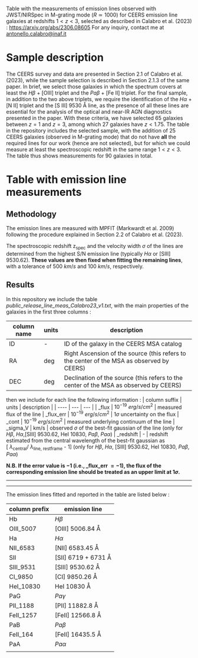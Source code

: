 Table with the measurements of emission lines observed with JWST/NIRSpec in M-grating mode ($R \simeq 1000$) for CEERS emission line galaxies at redshifts $1 < z < 3$, selected as described in Calabro et al. (2023) : https://arxiv.org/abs/2306.08605 
For any inquiry, contact me at antonello.calabro@inaf.it

# Sample description
The CEERS survey and data are presented in Section 2.1 of Calabro et al. (2023), while the sample selection is described in Section 2.1.3 of the same paper. 
In brief, we select those galaxies in which the spectrum covers at least the $H\beta$ + [OIII] triplet and the $Pa\beta$ + [Fe II] triplet. For the final sample, in addition to the two above triplets, we require the identification of the $H\alpha$ + [N II] triplet and the [S III] $9530$ &angst; line, as the presence of all these lines are essential for the analysis of the optical and near-IR AGN diagnostics presented in the paper. With these criteria, we have selected 65 galaxies between $z= 1$ and $z= 3$, among which 27 galaxies have $z < 1.75$. The table in the repository includes the selected sample, with the addition of $25$ CEERS galaxies (observed in M-grating mode) that do not have **all** the required lines for our work (hence are not selected), but for which we could measure at least the spectroscopic redshift in the same range $1 < z < 3$. The table thus shows measurements for $90$ galaxies in total.

# Table with emission line measurements 

## Methodology
The emission lines are measured with MPFIT (Markwardt et al. 2009) following the procedure explained in Section 2.2 of Calabro et al. (2023). 

The spectroscopic redshift z<sub>spec</sub> and the velocity width $\sigma$ of the lines are determined from the highest S/N emission line (typically $H \alpha$ or [SIII] $9530.62$). **These values are then fixed when fitting the remaining lines**, with a tolerance of $500\ km/s$ and $100\ km/s$, respectively. 

## Results
In this repository we include the table *public_release_line_meas_Calabro23_v1.txt*, with the main properties of the galaxies in the first three columns :

| column name | units | description |
| --- | --- | --- |
| ID | - | ID of the galaxy in the CEERS MSA catalog
| RA | deg | Right Ascension of the source (this refers to the center of the MSA as observed by CEERS)
| DEC | deg | Declination of the source (this refers to the center of the MSA as observed by CEERS)

then we include for each line the following information :
| column suffix | units | description |
| ---- | --- | --- |
| _flux | $10^{-19}$ $erg/s/cm^2$ | measured flux of the line 
| _flux_err | $10^{-19}$ $erg/s/cm^2$ | $1\sigma$ uncertainty on the flux 
| _cont | $10^{-19}$ $erg/s/cm^2$ | measured underlying continuum of the line 
| _sigma_V | km/s | observed $\sigma$ of the best-fit gaussian of the line (only for $H\beta$, $H\alpha$,[SIII] $9530.62$, HeI $10830$, $Pa\beta$, $Pa\alpha$)
| _redshift | - | redshift estimated from the central wavelength of the best-fit gaussian as</br> [ $\lambda$<sub>central</sub>/ $\lambda$<sub>line, restframe</sub> - 1] (only for $H\beta$, $H\alpha$, [SIII] $9530.62$, HeI $10830$, $Pa\beta$, $Pa\alpha$)

**N.B. If the error value is $-1$ (i.e., _flux_err $=-1$), the flux of the corresponding emission line should be treated as an upper limit at $1\sigma$.**

<hr><hr>
The emission lines fitted and reported in the table are listed below : 


| column prefix | emission line |
| ---- | --- |
| Hb | $H\beta$ |
| OIII_5007 | [OIII] $5006.84$ &angst; |
| Ha | $H\alpha$ |
| NII_6583 | [NII] $6583.45$ &angst; |
| SII | [SII] $6719$ + $6731$ &angst; |
| SIII_9531 | [SIII] $9530.62$ &angst; |
| CI_9850 | [CI]  $9850.26$ &angst; |
| HeI_10830 | HeI $10830$ &angst; |
| PaG | $Pa\gamma$ |
| PII_1188 | [PII] $11882.8$ &angst; |
| FeII_1257 | [FeII] $12566.8$ &angst; |
| PaB | $Pa\beta$ |
| FeII_164 | [FeII] $16435.5$ &angst; |
| PaA | $Pa\alpha$ |
|    |
